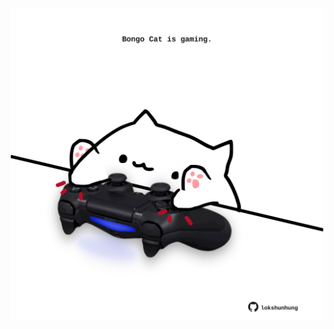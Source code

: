 <!-- built at 26/04/2021, 16:12:28 UTC -->
<p align="center">
  <img width="500" height="500" src="./ReadmeImage.svg">
</p>
